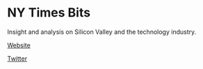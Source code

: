 # NY Times Bits

Insight and analysis on Silicon Valley and the technology industry.

[Website](https://www.nytimes.com/column/bits/?developerstash)

[Twitter](https://twitter.com/nytimestech)
